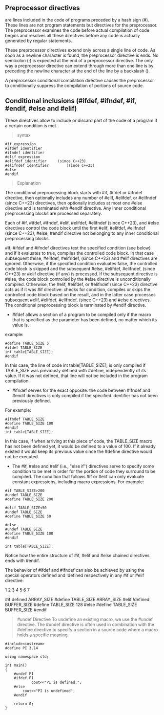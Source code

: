 ## Preprocessor directives

are lines included in the code of programs preceded by a hash sign (#). These lines are not program statements but directives for the preprocessor. The preprocessor examines the code before actual compilation of code begins and resolves all these directives before any code is actually generated by regular statements.

These preprocessor directives extend only across a single line of code. As soon as a newline character is found, the preprocessor directive is ends. No semicolon (;) is expected at the end of a preprocessor directive. The only way a preprocessor directive can extend through more than one line is by preceding the newline character at the end of the line by a backslash (\).

A preprocessor conditional compilation directive causes the preprocessor to conditionally suppress the compilation of portions of source code.

## Conditional inclusions (#ifdef, #ifndef, #if, #endif, #else and #elif)

These directives allow to include or discard part of the code of a program if a certain condition is met.


> syntax
```
#if expression		
#ifdef identifier		
#ifndef identifier		
#elif expression		
#elifdef identifier		(since C++23)
#elifndef identifier		(since C++23)
#else		
#endif
```

> Explanation

The conditional preprocessing block starts with #if, #ifdef or #ifndef directive, then optionally includes any number of #elif, #elifdef, or #elifndef (since C++23) directives, then optionally includes at most one #else directive and is terminated with #endif directive. Any inner conditional preprocessing blocks are processed separately.

Each of #if, #ifdef, #ifndef, #elif, #elifdef, #elifndef (since C++23), and #else directives control the code block until the first #elif, #elifdef, #elifndef (since C++23), #else, #endif directive not belonging to any inner conditional preprocessing blocks.

#if, #ifdef and #ifndef directives test the specified condition (see below) and if it evaluates to true, compiles the controlled code block. In that case subsequent #else, #elifdef, #elifndef, (since C++23) and #elif directives are ignored. Otherwise, if the specified condition evaluates false, the controlled code block is skipped and the subsequent #else, #elifdef, #elifndef, (since C++23) or #elif directive (if any) is processed. If the subsequent directive is #else, the code block controlled by the #else directive is unconditionally compiled. Otherwise, the #elif, #elifdef, or #elifndef (since C++23) directive acts as if it was #if directive: checks for condition, compiles or skips the controlled code block based on the result, and in the latter case processes subsequent #elif, #elifdef, #elifndef, (since C++23) and #else directives. The conditional preprocessing block is terminated by #endif directive.


* #ifdef allows a section of a program to be compiled only if the macro that is specified as the parameter has been defined, no matter which its value is.

example:
```
#define TABLE_SIZE 5 
#ifdef TABLE_SIZE
int table[TABLE_SIZE];
#endif  
```

In this case, the line of code int table[TABLE_SIZE]; is only compiled if TABLE_SIZE was previously defined with #define, independently of its value. If it was not defined, that line will not be included in the program compilation.

* #ifndef serves for the exact opposite: the code between #ifndef and #endif directives is only compiled if the specified identifier has not been previously defined.

For example:
```
#ifndef TABLE_SIZE
#define TABLE_SIZE 100
#endif
int table[TABLE_SIZE];
```

In this case, if when arriving at this piece of code, the TABLE_SIZE macro has not been defined yet, it would be defined to a value of 100. If it already existed it would keep its previous value since the #define directive would not be executed.

* The #if, #else and #elif (i.e., "else if") directives serve to specify some condition to be met in order for the portion of code they surround to be compiled. The condition that follows #if or #elif can only evaluate constant expressions, including macro expressions. For example:

```
#if TABLE_SIZE>200
#undef TABLE_SIZE
#define TABLE_SIZE 200
 
#elif TABLE_SIZE<50
#undef TABLE_SIZE
#define TABLE_SIZE 50
 
#else
#undef TABLE_SIZE
#define TABLE_SIZE 100
#endif
 
int table[TABLE_SIZE];
```

Notice how the entire structure of #if, #elif and #else chained directives ends with #endif.

The behavior of #ifdef and #ifndef can also be achieved by using the special operators defined and !defined respectively in any #if or #elif directive:

1
2
3
4
5
6
7

	

#if defined ARRAY_SIZE
#define TABLE_SIZE ARRAY_SIZE
#elif !defined BUFFER_SIZE
#define TABLE_SIZE 128
#else
#define TABLE_SIZE BUFFER_SIZE
#endif 

> #undef Directive
To undefine an existing macro, we use the #undef directive. The #undef directive is often used in combination with the #define directive to specify a section in a source code where a macro holds a specific meaning.


```
#include<iostream>
#define PI 3.14

using namespace std;

int main()
{
	#undef PI
	#ifdef PI
    		cout<<"PI is defined.";
	#else
		cout<<"PI is undefined";
	#endif

	return 0;
}

```

